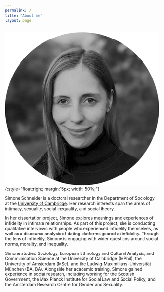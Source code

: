 ```yaml
---
permalink: /
title: "About me"
layout: page
---
```


![Simone Schneider](Schneider_photo_bw.png){:style="float:right; margin:15px; width: 50%;"}

Simone Schneider is a doctoral researcher in the Department of Sociology at the <a href="https://https://research.sociology.cam.ac.uk/profile/simone-schneider-2022/" style="color: black; text-decoration: underline;text-decoration-style: dotted;">University of Cambridge</a>. Her research interests span the areas of intimacy, sexuality, social inequality, and social theory.

In her dissertation project, Simone explores meanings and experiences of infidelity in intimate relationships. As part of this project, she is conducting qualitative interviews with people who experienced infidelity themselves, as well as a discourse analysis of dating platforms geared at infidelity. Through the lens of infidelity, Simone is engaging with wider questions around social norms, morality, and inequality.

Simone studied Sociology, European Ethnology and Cultural Analysis, and Communication Science at the University of Cambridge (MPhil), the University of Amsterdam (MSc), and the Ludwig-Maximilians-Universität München (BA, BA). Alongside her academic training, Simone gained experience in social research, including working for the Scottish Government, the Max Planck Institute for Social Law and Social Policy, and the Amsterdam Research Centre for Gender and Sexuality.


